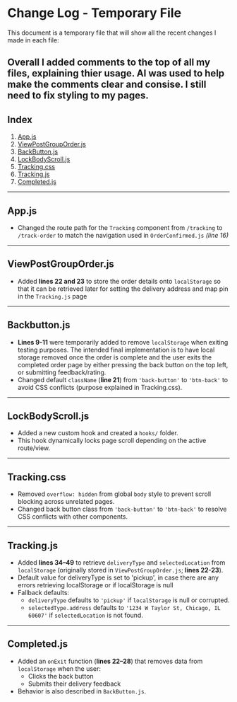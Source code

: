 # Change Log - Temporary File

This document is a temporary file that will show all the recent changes I made in each file:

**Overall** I added comments to the top of all my files, explaining thier usage. AI was used to help make the comments clear and consise. I still need to fix styling to my pages.
---


## Index
1. [App.js](#appjs)  
2. [ViewPostGroupOrder.js](#viewpostgrouporderjs)  
3. [BackButton.js](#backbuttonjs)  
4. [LockBodyScroll.js](#lockbodyscrolljs)  
5. [Tracking.css](#trackingcss)  
6. [Tracking.js](#trackingjs)  
7. [Completed.js](#completedjs)  

---

## App.js
- Changed the route path for the `Tracking` component from `/tracking` to `/track-order` to match the navigation used in `OrderConfirmed.js` _(line 16)_

---

## ViewPostGroupOrder.js
- Added **lines 22 and 23** to store the order details onto `localStorage` so that it can be retrieved later for setting the delivery address and map pin in the `Tracking.js` page

---

## Backbutton.js
- **Lines 9-11** were temporarily added to remove `localStorage` when exiting testing purposes. The intended final implementation is to have local storage removed once the order is complete and the user exits the completed order page by either pressing the back button on the top left, or submitting feedback/rating.
- Changed default `className` (**line 21**) from `'back-button'` to `'btn-back'` to avoid CSS conflicts (purpose explained in Tracking.css).

---

## LockBodyScroll.js
- Added a new custom hook and created a `hooks/` folder.
- This hook dynamically locks page scroll depending on the active route/view.

---

## Tracking.css
- Removed `overflow: hidden` from global `body` style to prevent scroll blocking across unrelated pages.
- Changed back button class from `'back-button'` to `'btn-back'` to resolve CSS conflicts with other components.

---

## Tracking.js
-  Added **lines 34–49** to retrieve `deliveryType` and `selectedLocation` from `localStorage` (originally stored in `ViewPostGroupOrder.js`; **lines 22-23**).
- Default value for deliveryType is set to 'pickup', in case there are any errors retrieving localStorage or if localStorage is null
- Fallback defaults:
    - `deliveryType` defaults to `'pickup'` if `localStorage` is null or corrupted.
    - `selectedType.address` defaults to `'1234 W Taylor St, Chicago, IL 60607'` if `selectedLocation` is not found.

---

## Completed.js
- Added an `onExit` function (**lines 22–28**) that removes data from `localStorage` when the user:
  - Clicks the back button
  - Submits their delivery feedback
- Behavior is also described in `BackButton.js`.